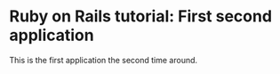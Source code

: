 # Ruby on Rails tutorial: First second application

This is the first application the second time around.